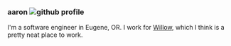 ### aaron ![github profile](https://aaronhipple.com/github-profile.png)

I'm a software engineer in Eugene, OR. I work for [Willow](https://www.willowservicing.com/), which I think is a pretty neat place to work.
